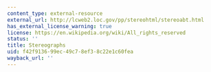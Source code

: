 ```yaml
---
content_type: external-resource
external_url: http://lcweb2.loc.gov/pp/stereohtml/stereoabt.html
has_external_license_warning: true
license: https://en.wikipedia.org/wiki/All_rights_reserved
status: ''
title: Stereographs
uid: f42f9136-99ec-49c7-8ef3-8c22e1c60fea
wayback_url: ''
---
```

